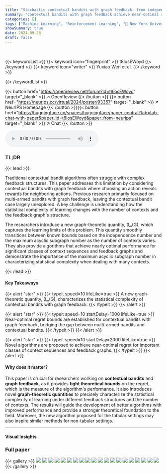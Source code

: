 ```yaml
---
title: "Stochastic contextual bandits with graph feedback: from independence number to MAS number"
summary: "Contextual bandits with graph feedback achieve near-optimal regret by leveraging a novel graph-theoretic quantity that interpolates between independence and maximum acyclic subgraph numbers, depending..."
categories: []
tags: ["Machine Learning", "Reinforcement Learning", "🏢 New York University",]
showSummary: true
date: 2024-09-26
draft: false
---
```


<br>

{{< keywordList >}}
{{< keyword icon="fingerprint" >}} t8iosEWoyd {{< /keyword >}}
{{< keyword icon="writer" >}} Yuxiao Wen et el. {{< /keyword >}}
 
{{< /keywordList >}}

{{< button href="https://openreview.net/forum?id=t8iosEWoyd" target="_blank" >}}
↗ OpenReview
{{< /button >}}
{{< button href="https://neurips.cc/virtual/2024/poster/93357" target="_blank" >}}
↗ NeurIPS Homepage
{{< /button >}}{{< button href="https://huggingface.co/spaces/huggingface/paper-central?tab=tab-chat-with-paper&paper_id=t8iosEWoyd&paper_from=neurips" target="_blank" >}}
↗ Chat
{{< /button >}}



<audio controls>
    <source src="https://ai-paper-reviewer.com/t8iosEWoyd/podcast.wav" type="audio/wav">
    Your browser does not support the audio element.
</audio>


### TL;DR


{{< lead >}}

Traditional contextual bandit algorithms often struggle with complex feedback structures.  This paper addresses this limitation by considering contextual bandits with graph feedback where choosing an action reveals rewards for neighboring actions. Previous research primarily focused on multi-armed bandits with graph feedback, leaving the contextual bandit case largely unexplored. A key challenge is understanding how the statistical complexity of learning changes with the number of contexts and the feedback graph's structure.



The researchers introduce a new graph-theoretic quantity, βₘ(G), which captures the learning limits of this problem. This quantity smoothly transitions between known bounds based on the independence number and the maximum acyclic subgraph number as the number of contexts varies.  They also provide algorithms that achieve nearly optimal performance for significant classes of context sequences and feedback graphs and demonstrate the importance of the maximum acyclic subgraph number in characterizing statistical complexity when dealing with many contexts.

{{< /lead >}}


#### Key Takeaways

{{< alert "star" >}}
{{< typeit speed=10 lifeLike=true >}} A new graph-theoretic quantity, βₘ(G), characterizes the statistical complexity of contextual bandits with graph feedback. {{< /typeit >}}
{{< /alert >}}

{{< alert "star" >}}
{{< typeit speed=10 startDelay=1000 lifeLike=true >}} Near-optimal regret bounds are established for contextual bandits with graph feedback, bridging the gap between multi-armed bandits and contextual bandits. {{< /typeit >}}
{{< /alert >}}

{{< alert "star" >}}
{{< typeit speed=10 startDelay=2000 lifeLike=true >}} Novel algorithms are proposed to achieve near-optimal regret for important classes of context sequences and feedback graphs. {{< /typeit >}}
{{< /alert >}}

#### Why does it matter?
This paper is crucial for researchers working on **contextual bandits** and **graph feedback**, as it provides **tight theoretical bounds** on the regret, which is the measure of the algorithm's performance.  It also introduces novel **graph-theoretic quantities** to precisely characterize the statistical complexity of learning under different feedback structures and the number of contexts. The results will guide the development of better algorithms with improved performance and provide a stronger theoretical foundation to the field.  Moreover, the new algorithm proposed for the tabular settings may also inspire similar methods for non-tabular settings.

------
#### Visual Insights







### Full paper

{{< gallery >}}
<img src="https://ai-paper-reviewer.com/t8iosEWoyd/1.png" class="grid-w50 md:grid-w33 xl:grid-w25" />
<img src="https://ai-paper-reviewer.com/t8iosEWoyd/2.png" class="grid-w50 md:grid-w33 xl:grid-w25" />
<img src="https://ai-paper-reviewer.com/t8iosEWoyd/3.png" class="grid-w50 md:grid-w33 xl:grid-w25" />
<img src="https://ai-paper-reviewer.com/t8iosEWoyd/4.png" class="grid-w50 md:grid-w33 xl:grid-w25" />
<img src="https://ai-paper-reviewer.com/t8iosEWoyd/5.png" class="grid-w50 md:grid-w33 xl:grid-w25" />
<img src="https://ai-paper-reviewer.com/t8iosEWoyd/6.png" class="grid-w50 md:grid-w33 xl:grid-w25" />
<img src="https://ai-paper-reviewer.com/t8iosEWoyd/7.png" class="grid-w50 md:grid-w33 xl:grid-w25" />
<img src="https://ai-paper-reviewer.com/t8iosEWoyd/8.png" class="grid-w50 md:grid-w33 xl:grid-w25" />
<img src="https://ai-paper-reviewer.com/t8iosEWoyd/9.png" class="grid-w50 md:grid-w33 xl:grid-w25" />
<img src="https://ai-paper-reviewer.com/t8iosEWoyd/10.png" class="grid-w50 md:grid-w33 xl:grid-w25" />
<img src="https://ai-paper-reviewer.com/t8iosEWoyd/11.png" class="grid-w50 md:grid-w33 xl:grid-w25" />
<img src="https://ai-paper-reviewer.com/t8iosEWoyd/12.png" class="grid-w50 md:grid-w33 xl:grid-w25" />
<img src="https://ai-paper-reviewer.com/t8iosEWoyd/13.png" class="grid-w50 md:grid-w33 xl:grid-w25" />
<img src="https://ai-paper-reviewer.com/t8iosEWoyd/14.png" class="grid-w50 md:grid-w33 xl:grid-w25" />
<img src="https://ai-paper-reviewer.com/t8iosEWoyd/15.png" class="grid-w50 md:grid-w33 xl:grid-w25" />
<img src="https://ai-paper-reviewer.com/t8iosEWoyd/16.png" class="grid-w50 md:grid-w33 xl:grid-w25" />
<img src="https://ai-paper-reviewer.com/t8iosEWoyd/17.png" class="grid-w50 md:grid-w33 xl:grid-w25" />
<img src="https://ai-paper-reviewer.com/t8iosEWoyd/18.png" class="grid-w50 md:grid-w33 xl:grid-w25" />
<img src="https://ai-paper-reviewer.com/t8iosEWoyd/19.png" class="grid-w50 md:grid-w33 xl:grid-w25" />
<img src="https://ai-paper-reviewer.com/t8iosEWoyd/20.png" class="grid-w50 md:grid-w33 xl:grid-w25" />
{{< /gallery >}}